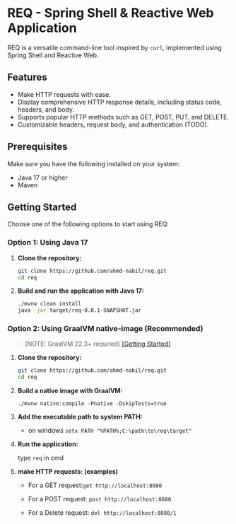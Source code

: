 # REQ - Spring Shell & Reactive Web Application

REQ is a versatile command-line tool inspired by `curl`, implemented using Spring Shell and Reactive Web.

## Features

- Make HTTP requests with ease.
- Display comprehensive HTTP response details, including status code, headers, and body.
- Supports popular HTTP methods such as GET, POST, PUT, and DELETE.
- Customizable headers, request body, and authentication (TODO).

## Prerequisites

Make sure you have the following installed on your system:

- Java 17 or higher
- Maven

## Getting Started

Choose one of the following options to start using REQ:

### Option 1: Using Java 17

1. **Clone the repository:**

   ```bash
   git clone https://github.com/ahmd-nabil/req.git
   cd req
   ```
2. **Build and run the application with Java 17:**

    ```bash
    ./mvnw clean install
    java -jar target/req-0.0.1-SNAPSHOT.jar
    ```

### Option 2: Using GraalVM native-image (Recommended) 
>(NOTE: GraalVM 22.3+ required) [[Getting Started]](https://www.graalvm.org/latest/docs/getting-started/)

1. **Clone the repository:**

    ```bash
   git clone https://github.com/ahmd-nabil/req.git
   cd req
    ```
2. **Build a native image with GraalVM:**
    ```
    ./mvnw native:compile -Pnative -DskipTests=true
    ```
3. **Add the executable path to system PATH:**
    * on windows ```setx PATH "%PATH%;C:\path\to\req\target"```


4. **Run the application:** 
    
   type ```req``` in cmd


5. **make HTTP requests: (examples)**
 
   - For a GET request:```get http://localhost:8080```

   - For a POST request: ```post http://localhost:8080```

   - For a Delete request: ```del http://localhost:8080/1```